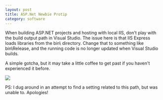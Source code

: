 ```yaml
---
layout: post
title: ASP.Net Newbie Protip 
category: software
---
```

When building ASP.NET projects and hosting with local IIS, don't play with the build output path in Visual Studio. The issue here is that IIS Express loads libraries from the bin\ directory. Change that to something like bin\Release\, and the running code is no longer updated when Visual Studio builds.

A simple gotcha, but it may take a little coffee to get past if you haven't experienced it before.

![][0]

PS: I dug around in an attempt to find a setting related to this path, but was unable to. Apologies!

[0]: /images/aspnet_buildpath.png